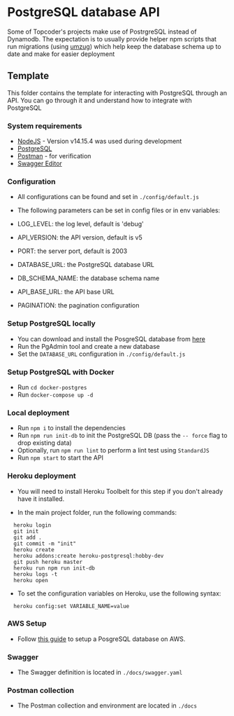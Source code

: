 # PostgreSQL database API

Some of Topcoder's projects make use of PostrgreSQL instead of Dynamodb. The expectation is to usually provide helper npm scripts that run migrations (using [umzug](https://www.npmjs.com/package/umzug)) which help keep the database schema up to date and make for easier deployment

## Template

This folder contains the template for interacting with PostgreSQL through an API. You can go through it and understand how to integrate with PostgreSQL

### System requirements

- [NodeJS](https://nodejs.org/en/) - Version v14.15.4 was used during development
- [PostgreSQL](https://www.postgresql.org/)
- [Postman](https://www.postman.com/) - for verification
- [Swagger Editor](https://editor.swagger.io/)

### Configuration

- All configurations can be found and set in `./config/default.js`

- The following parameters can be set in config files or in env variables:

- LOG_LEVEL: the log level, default is 'debug'
- API_VERSION: the API version, default is v5
- PORT: the server port, default is 2003
- DATABASE_URL: the PostgreSQL database URL
- DB_SCHEMA_NAME: the database schema name
- API_BASE_URL: the API base URL
- PAGINATION: the pagination configuration

### Setup PostgreSQL locally

- You can download and install the PosgreSQL database from [here](https://www.postgresql.org/)
- Run the PgAdmin tool and create a new database
- Set the `DATABASE_URL` configuration in `./config/default.js`

### Setup PostgreSQL with Docker

- Run `cd docker-postgres`
- Run `docker-compose up -d`

### Local deployment

- Run `npm i` to install the dependencies
- Run `npm run init-db` to init the PostgreSQL DB (pass the `-- force` flag to drop existing data)
- Optionally, run `npm run lint` to perform a lint test using `StandardJS`
- Run `npm start` to start the API

### Heroku deployment

- You will need to install Heroku Toolbelt for this step if you don't already have it installed.

- In the main project folder, run the following commands:

```
  heroku login
  git init
  git add .
  git commit -m "init"
  heroku create
  heroku addons:create heroku-postgresql:hobby-dev
  git push heroku master
  heroku run npm run init-db
  heroku logs -t
  heroku open
```

- To set the configuration variables on Heroku, use the following syntax: 

```
  heroku config:set VARIABLE_NAME=value
```

### AWS Setup

- Follow [this guide](https://docs.aws.amazon.com/elasticbeanstalk/latest/dg/create-deploy-nodejs.rds.html) to setup a PosgreSQL database on AWS.

### Swagger

- The Swagger definition is located in `./docs/swagger.yaml`

### Postman collection

- The Postman collection and environment are located in `./docs`
